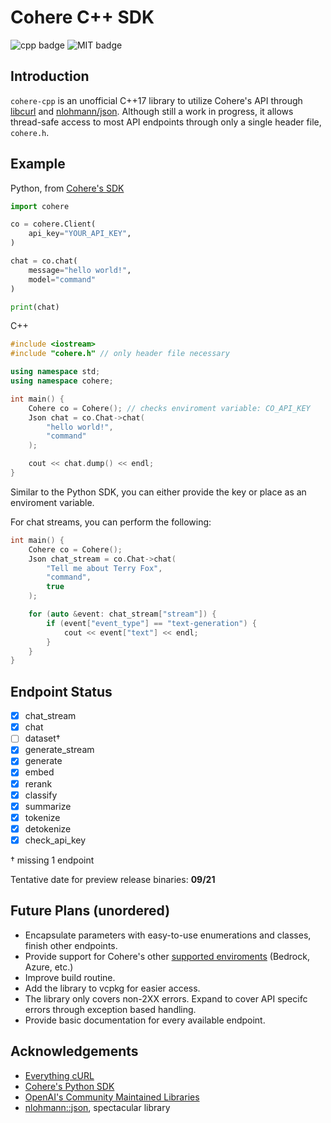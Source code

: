 # Cohere C++ SDK
![cpp badge](https://img.shields.io/badge/version-C++17-blue)
![MIT badge](https://img.shields.io/github/license/abeldiress/cohere-cpp)

## Introduction

`cohere-cpp` is an unofficial C++17 library to utilize Cohere's API through [libcurl](https://curl.se/libcurl/) and [nlohmann/json](https://github.com/nlohmann/json). Although still a work in progress, it allows thread-safe access to most API endpoints through only a single header file, `cohere.h`.

## Example

Python, from [Cohere's SDK](https://github.com/cohere-ai/cohere-python?tab=readme-ov-file#usage)
```py
import cohere

co = cohere.Client(
    api_key="YOUR_API_KEY",
)

chat = co.chat(
    message="hello world!",
    model="command"
)

print(chat)
```

C++
```cpp
#include <iostream>
#include "cohere.h" // only header file necessary

using namespace std;
using namespace cohere;

int main() {
    Cohere co = Cohere(); // checks enviroment variable: CO_API_KEY
    Json chat = co.Chat->chat(
        "hello world!", 
        "command"
    );

    cout << chat.dump() << endl;
}
```

Similar to the Python SDK, you can either provide the key or place as an enviroment variable.

For chat streams, you can perform the following:

```cpp
int main() {
    Cohere co = Cohere();
    Json chat_stream = co.Chat->chat(
        "Tell me about Terry Fox", 
        "command",
        true
    );

    for (auto &event: chat_stream["stream"]) {
        if (event["event_type"] == "text-generation") {
            cout << event["text"] << endl;
        }
    }
}
```

## Endpoint Status

- [x] chat_stream
- [x] chat
- [ ] dataset†
- [x] generate_stream
- [x] generate
- [x] embed
- [x] rerank
- [x] classify
- [x] summarize
- [x] tokenize
- [x] detokenize
- [x] check_api_key

† missing 1 endpoint

Tentative date for preview release binaries: **09/21**

## Future Plans (unordered)
 - Encapsulate parameters with easy-to-use enumerations and classes, finish other endpoints.
 - Provide support for Cohere's other [supported enviroments](https://docs.cohere.com/docs/cohere-works-everywhere#supported-environments) (Bedrock, Azure, etc.)
 - Improve build routine.
 - Add the library to vcpkg for easier access.
 - The library only covers non-2XX errors. Expand to cover API specifc errors through exception based handling.
 - Provide basic documentation for every available endpoint.

## Acknowledgements
 - [Everything cURL](https://everything.curl.dev/)
 - [Cohere's Python SDK](https://github.com/cohere-ai/cohere-python)
 - [OpenAI's Community Maintained Libraries](https://platform.openai.com/docs/libraries/community-libraries)
 - [nlohmann::json](https://github.com/nlohmann/json), spectacular library
